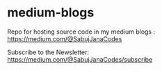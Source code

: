 # medium-blogs
Repo for hosting source code in my medium blogs : https://medium.com/@SabujJanaCodes

Subscribe to the Newsletter: https://medium.com/@SabujJanaCodes/subscribe
